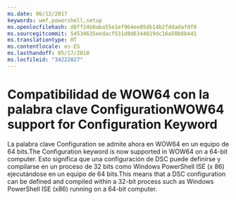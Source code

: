 ```yaml
---
ms.date: 06/12/2017
keywords: wmf,powershell,setup
ms.openlocfilehash: d8ff24b0aba55e1ef964ee05db14b2fddadafdf0
ms.sourcegitcommit: 54534635eedacf531d8d6344019dc16a50b8b441
ms.translationtype: HT
ms.contentlocale: es-ES
ms.lasthandoff: 05/17/2018
ms.locfileid: "34222027"
---
```

# <a name="wow64-support-for-configuration-keyword"></a><span data-ttu-id="90d69-102">Compatibilidad de WOW64 con la palabra clave Configuration</span><span class="sxs-lookup"><span data-stu-id="90d69-102">WOW64 support for Configuration Keyword</span></span>

<span data-ttu-id="90d69-103">La palabra clave Configuration se admite ahora en WOW64 en un equipo de 64 bits.</span><span class="sxs-lookup"><span data-stu-id="90d69-103">The Configuration keyword is now supported in WOW64 on a 64-bit computer.</span></span> <span data-ttu-id="90d69-104">Esto significa que una configuración de DSC puede definirse y compilarse en un proceso de 32 bits como Windows PowerShell ISE (x 86) ejecutándose en un equipo de 64 bits.</span><span class="sxs-lookup"><span data-stu-id="90d69-104">This means that a DSC configuration can be defined and compiled within a 32-bit process such as Windows PowerShell ISE (x86) running on a 64-bit computer.</span></span>
